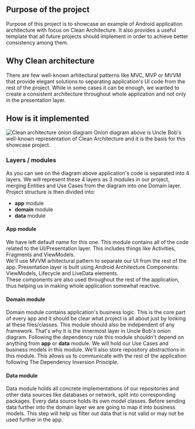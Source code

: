 ## Purpose of the project
Purpose of this project is to showcase an example of Android application architecture with focus on Clean Architecture. It also provides a useful template that all future projects should implement in order to achieve better consistency among them. 

## Why Clean architecture
There are few well-known arhitectural patterns like MVC, MVP or MVVM that provide elegant solutions to separating application's UI code from the rest of the project. While in some cases it can be enough, we wanted to create a consistent architecture throughout whole application and not only in the presentation layer.

## How is it implemented
![Clean architecture onion diagram](https://blog.cleancoder.com/uncle-bob/images/2012-08-13-the-clean-architecture/CleanArchitecture.jpg)
Onion diagram above is Uncle Bob's well-known representation of Clean Architecture and it is the basis for this showcase project. 

### Layers / modules
As you can see on the diagram above application's code is separated into 4 layers. We will represent these 4 layers as 3 modules in our project, merging Entities and Use Cases from the diagram into one Domain layer. Project structure is then divided into:  

 * **app** module  
 * **domain** module  
 * **data** module

#### App module
We have left default name for this one. This module contains all of the code related to the UI/Presentation layer. This includes things like Activities, Fragments and ViewModels.  
We'll use MVVM arhitectural pattern to separate our UI from the rest of the app. Presentation layer is built using Android Architecture Components: ViewModels, Lifecycle and LiveData elements.  
These components are also used throughout the rest of the application, thus helping us in making whole application somewhat reactive.

#### Domain module
Domain module contains application's business logic. This is the core part of every app and it should be clear what project is all about just by looking at these files/classes. This module should also be independent of any framework. That's why it is the innermost layer in Uncle Bob's onion diagram. Following the dependency rule this module shouldn't depend on anything from **app** or **data** module. We will hold our Use Cases and business models in this module. We'll also store repository abstractions in this module. This allows us to communicate with the rest of the application following The Dependency Inversion Principle.

#### Data module
Data module holds all concrete implementations of our repositories and other data sources like databases or network, split into corresponding packages. Every data source holds its own model classes. Before sending data further into the domain layer we are going to map it into business models. This step will help us filter out data that is not valid or may not be used further in the app.
 

